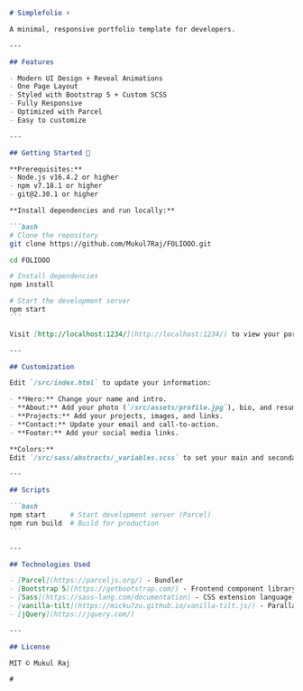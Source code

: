 ````markdown name=README.md
# Simplefolio ⚡️

A minimal, responsive portfolio template for developers.

---

## Features

- Modern UI Design + Reveal Animations
- One Page Layout
- Styled with Bootstrap 5 + Custom SCSS
- Fully Responsive
- Optimized with Parcel
- Easy to customize

---

## Getting Started 🚀

**Prerequisites:**  
- Node.js v16.4.2 or higher  
- npm v7.18.1 or higher  
- git@2.30.1 or higher

**Install dependencies and run locally:**

```bash
# Clone the repository
git clone https://github.com/Mukul7Raj/FOLIOOO.git

cd FOLIOOO

# Install dependencies
npm install

# Start the development server
npm start
```

Visit [http://localhost:1234/](http://localhost:1234/) to view your portfolio.

---

## Customization

Edit `/src/index.html` to update your information:

- **Hero:** Change your name and intro.
- **About:** Add your photo (`/src/assets/profile.jpg`), bio, and resume (`/src/assets/resume.pdf`).
- **Projects:** Add your projects, images, and links.
- **Contact:** Update your email and call-to-action.
- **Footer:** Add your social media links.

**Colors:**  
Edit `/src/sass/abstracts/_variables.scss` to set your main and secondary colors.

---

## Scripts

```bash
npm start      # Start development server (Parcel)
npm run build  # Build for production
```

---

## Technologies Used

- [Parcel](https://parceljs.org/) - Bundler
- [Bootstrap 5](https://getbootstrap.com/) - Frontend component library
- [Sass](https://sass-lang.com/documentation) - CSS extension language
- [vanilla-tilt](https://micku7zu.github.io/vanilla-tilt.js/) - Parallax effect
- [jQuery](https://jquery.com/)

---

## License

MIT © Mukul Raj

#
````

